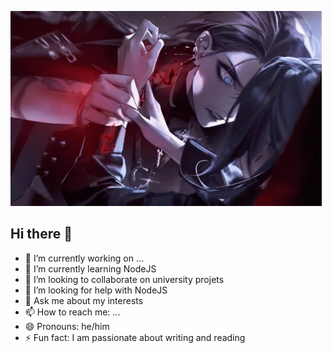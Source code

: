 ![Your Alt Text](zoya-path-to-nowhere.gif)
## Hi there 👋

- 🔭 I’m currently working on ...
- 🌱 I’m currently learning NodeJS
- 👯 I’m looking to collaborate on university projets
- 🤔 I’m looking for help with NodeJS
- 💬 Ask me about my interests
- 📫 How to reach me: ...
- 😄 Pronouns: he/him
- ⚡ Fun fact: I am passionate about writing and reading

